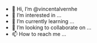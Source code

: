 - 👋 Hi, I’m @vincentalvernhe
- 👀 I’m interested in ...
- 🌱 I’m currently learning ...
- 💞️ I’m looking to collaborate on ...
- 📫 How to reach me ...

<!---
vincentalvernhe/vincentalvernhe is a ✨ special ✨ repository because its `README.md` (this file) appears on your GitHub profile.
You can click the Preview link to take a look at your changes.
--->
